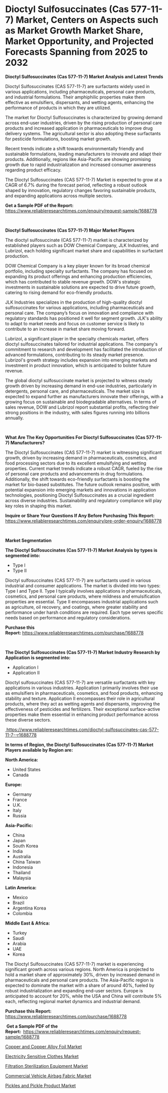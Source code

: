 <p><h1>Dioctyl Sulfosuccinates (Cas 577-11-7) Market, Centers on Aspects such as Market Growth Market Share, Market Opportunity, and Projected Forecasts Spanning from 2025 to 2032</h1></p><p><strong>Dioctyl Sulfosuccinates (Cas 577-11-7) Market Analysis and Latest Trends</strong></p>
<p><p>Dioctyl Sulfosuccinates (CAS 577-11-7) are surfactants widely used in various applications, including pharmaceuticals, personal care products, and industrial formulations. Their amphiphilic properties make them effective as emulsifiers, dispersants, and wetting agents, enhancing the performance of products in which they are utilized. </p><p>The market for Dioctyl Sulfosuccinates is characterized by growing demand across end-user industries, driven by the rising production of personal care products and increased application in pharmaceuticals to improve drug delivery systems. The agricultural sector is also adopting these surfactants for pesticide formulations, boosting market growth. </p><p>Recent trends indicate a shift towards environmentally friendly and sustainable formulations, leading manufacturers to innovate and adapt their products. Additionally, regions like Asia-Pacific are showing promising growth due to rapid industrialization and increased consumer awareness regarding product efficacy. </p><p>The Dioctyl Sulfosuccinates (CAS 577-11-7) Market is expected to grow at a CAGR of 6.7% during the forecast period, reflecting a robust outlook shaped by innovation, regulatory changes favoring sustainable products, and expanding applications across multiple sectors.</p></p>
<p><strong>Get a Sample PDF of the Report:&nbsp;</strong> <a href="https://www.reliableresearchtimes.com/enquiry/request-sample/1688778?utm_campaign=1835&utm_medium=2&utm_source=Github&utm_content=ia&utm_term=06012025&utm_id=dioctyl-sulfosuccinates-cas-577-11-7">https://www.reliableresearchtimes.com/enquiry/request-sample/1688778</a></p>
<p>&nbsp;</p>
<p><strong>Dioctyl Sulfosuccinates (Cas 577-11-7) Major Market Players</strong></p>
<p><p>The dioctyl sulfosuccinate (CAS 577-11-7) market is characterized by established players such as DOW Chemical Company, JLK Industries, and Lubrizol, each holding significant market share and capabilities in surfactant production.</p><p>DOW Chemical Company is a key player known for its broad chemical portfolio, including specialty surfactants. The company has focused on expanding its product offerings and enhancing production efficiencies, which has contributed to stable revenue growth. DOW's strategic investments in sustainable solutions are expected to drive future growth, catering to rising demand for eco-friendly products.</p><p>JLK Industries specializes in the production of high-quality dioctyl sulfosuccinates for various applications, including pharmaceuticals and personal care. The company’s focus on innovation and compliance with regulatory standards has positioned it well for segment growth. JLK's ability to adapt to market needs and focus on customer service is likely to contribute to an increase in market share moving forward.</p><p>Lubrizol, a significant player in the specialty chemicals market, offers dioctyl sulfosuccinates tailored for industrial applications. The company's commitment to research and development has facilitated the introduction of advanced formulations, contributing to its steady market presence. Lubrizol's growth strategy includes expansion into emerging markets and investment in product innovation, which is anticipated to bolster future revenue.</p><p>The global dioctyl sulfosuccinate market is projected to witness steady growth driven by increasing demand in end-use industries, particularly in detergents, personal care, and pharmaceuticals. The market size is expected to expand further as manufacturers innovate their offerings, with a growing focus on sustainable and biodegradable alternatives. In terms of sales revenue, DOW and Lubrizol report substantial profits, reflecting their strong positions in the industry, with sales figures running into billions annually.</p></p>
<p>&nbsp;</p>
<p><strong>What Are The Key Opportunities For Dioctyl Sulfosuccinates (Cas 577-11-7) Manufacturers?</strong></p>
<p><p>The Dioctyl Sulfosuccinates (CAS 577-11-7) market is witnessing significant growth, driven by increasing demand in pharmaceuticals, cosmetics, and food processing sectors due to its excellent emulsifying and wetting properties. Current market trends indicate a robust CAGR, fueled by the rise of personal care products and advancements in drug formulations. Additionally, the shift towards eco-friendly surfactants is boosting the market for bio-based substitutes. The future outlook remains positive, with potential expansion into emerging markets and innovations in application technologies, positioning Dioctyl Sulfosuccinates as a crucial ingredient across diverse industries. Sustainability and regulatory compliance will play key roles in shaping this market.</p></p>
<p><strong>Inquire or Share Your Questions If Any Before Purchasing This Report:</strong> <a href="https://www.reliableresearchtimes.com/enquiry/pre-order-enquiry/1688778?utm_campaign=1835&utm_medium=2&utm_source=Github&utm_content=ia&utm_term=06012025&utm_id=dioctyl-sulfosuccinates-cas-577-11-7">https://www.reliableresearchtimes.com/enquiry/pre-order-enquiry/1688778</a></p>
<p>&nbsp;</p>
<p><strong>Market Segmentation</strong></p>
<p><strong>The Dioctyl Sulfosuccinates (Cas 577-11-7) Market Analysis by types is segmented into:</strong></p>
<p><ul><li>Type I</li><li>Type II</li></ul></p>
<p><p>Dioctyl sulfosuccinates (CAS 577-11-7) are surfactants used in various industrial and consumer applications. The market is divided into two types: Type I and Type II. Type I typically involves applications in pharmaceuticals, cosmetics, and personal care products, where mildness and emulsification properties are essential. Type II encompasses industrial applications such as agriculture, oil recovery, and coatings, where greater stability and performance under harsh conditions are required. Each type serves specific needs based on performance and regulatory considerations.</p></p>
<p><strong>Purchase this Report:&nbsp;</strong><a href="https://www.reliableresearchtimes.com/purchase/1688778?utm_campaign=1835&utm_medium=2&utm_source=Github&utm_content=ia&utm_term=06012025&utm_id=dioctyl-sulfosuccinates-cas-577-11-7">https://www.reliableresearchtimes.com/purchase/1688778</a></p>
<p>&nbsp;</p>
<p><strong>The Dioctyl Sulfosuccinates (Cas 577-11-7) Market Industry Research by Application is segmented into:</strong></p>
<p><ul><li>Application I</li><li>Application II</li></ul></p>
<p><p>Dioctyl sulfosuccinates (CAS 577-11-7) are versatile surfactants with key applications in various industries. Application I primarily involves their use as emulsifiers in pharmaceuticals, cosmetics, and food products, enhancing stability and texture. Application II encompasses their role in agricultural products, where they act as wetting agents and dispersants, improving the effectiveness of pesticides and fertilizers. Their exceptional surface-active properties make them essential in enhancing product performance across these diverse sectors.</p></p>
<p><a href="https://www.reliableresearchtimes.com/dioctyl-sulfosuccinates-cas-577-11-7--r1688778?utm_campaign=1835&utm_medium=2&utm_source=Github&utm_content=ia&utm_term=06012025&utm_id=dioctyl-sulfosuccinates-cas-577-11-7">&nbsp;https://www.reliableresearchtimes.com/dioctyl-sulfosuccinates-cas-577-11-7--r1688778</a></p>
<p><strong>In terms of Region, the Dioctyl Sulfosuccinates (Cas 577-11-7) Market Players available by Region are:</strong></p>
<p>
    <p> <strong> North America: </strong>
        <ul>
            <li>United States</li>
            <li>Canada</li>
        </ul>
        </p> 
    <p> <strong> Europe: </strong>
        <ul>
            <li>Germany</li>
            <li>France</li>
            <li>U.K.</li>
            <li>Italy</li>
            <li>Russia</li>
        </ul>
        </p> 
    <p> <strong> Asia-Pacific: </strong>
        <ul>
            <li>China</li>
            <li>Japan</li>
            <li>South Korea</li>
            <li>India</li>
            <li>Australia</li>
            <li>China Taiwan</li>
            <li>Indonesia</li>
            <li>Thailand</li>
            <li>Malaysia</li>
        </ul>
        </p> 
    <p> <strong> Latin America: </strong>
        <ul>
            <li>Mexico</li>
            <li>Brazil</li>
            <li>Argentina Korea</li>
            <li>Colombia</li>
        </ul>
        </p> 
    <p> <strong> Middle East & Africa: </strong>
        <ul>
            <li>Turkey</li>
            <li>Saudi</li>
            <li>Arabia</li>
            <li>UAE</li>
            <li>Korea</li>
        </ul>
    </p>
    </p>
<p><p>The Dioctyl Sulfosuccinates (CAS 577-11-7) market is experiencing significant growth across various regions. North America is projected to hold a market share of approximately 30%, driven by increased demand in pharmaceuticals and personal care products. The Asia-Pacific region is expected to dominate the market with a share of around 40%, fueled by robust industrialization and expanding end-user sectors. Europe is anticipated to account for 20%, while the USA and China will contribute 5% each, reflecting regional market dynamics and industrial demand.</p></p>
<p><strong>Purchase this Report: </strong><a href="https://www.reliableresearchtimes.com/purchase/1688778?utm_campaign=1835&utm_medium=2&utm_source=Github&utm_content=ia&utm_term=06012025&utm_id=dioctyl-sulfosuccinates-cas-577-11-7">https://www.reliableresearchtimes.com/purchase/1688778</a></p>
<p>&nbsp;<strong>Get a Sample PDF of the Report:&nbsp;&nbsp;</strong><a href="https://www.reliableresearchtimes.com/enquiry/request-sample/1688778?utm_campaign=1835&utm_medium=2&utm_source=Github&utm_content=ia&utm_term=06012025&utm_id=dioctyl-sulfosuccinates-cas-577-11-7">https://www.reliableresearchtimes.com/enquiry/request-sample/1688778</a></p>
<p><strong></strong></p>
<p><p><a href="https://www.linkedin.com/pulse/copper-alloy-foil-market-industry-landscape-growth-trajectories-0upbf?utm_campaign=1835&utm_medium=2&utm_source=Github&utm_content=ia&utm_term=06012025&utm_id=dioctyl-sulfosuccinates-cas-577-11-7">Copper and Copper Alloy Foil Market</a></p><p><a href="https://www.linkedin.com/pulse/forecast-report-electricity-sensitive-clothes-industry-chwmf?utm_campaign=1835&utm_medium=2&utm_source=Github&utm_content=ia&utm_term=06012025&utm_id=dioctyl-sulfosuccinates-cas-577-11-7">Electricity Sensitive Clothes Market</a></p><p><a href="https://www.linkedin.com/pulse/expanding-global-filtration-sterilization-equipment-market-future-wj0of?utm_campaign=1835&utm_medium=2&utm_source=Github&utm_content=ia&utm_term=06012025&utm_id=dioctyl-sulfosuccinates-cas-577-11-7">Filtration Sterilization Equipment Market</a></p><p><a href="https://www.linkedin.com/pulse/exploring-commercial-vehicle-airbag-fabric-market-strategic-fknif?utm_campaign=1835&utm_medium=2&utm_source=Github&utm_content=ia&utm_term=06012025&utm_id=dioctyl-sulfosuccinates-cas-577-11-7">Commercial Vehicle Airbag Fabric Market</a></p><p><a href="https://www.linkedin.com/pulse/pickles-pickle-product-market-opportunities-emerging-global-wwfff?utm_campaign=1835&utm_medium=2&utm_source=Github&utm_content=ia&utm_term=06012025&utm_id=dioctyl-sulfosuccinates-cas-577-11-7">Pickles and Pickle Product Market</a></p></p>